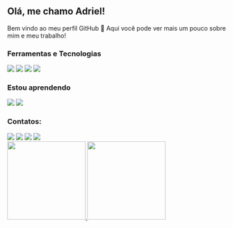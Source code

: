 ## Olá, me chamo Adriel! 
Bem vindo ao meu perfil GitHub 👋
Aqui você pode ver mais um pouco sobre mim e meu trabalho!


### Ferramentas e Tecnologias
<img src="https://icongr.am/devicon/html5-original.svg?size=30&color=currentColor"/> <img src="https://icongr.am/devicon/css3-original.svg?size=30&color=currentColor"/> <img src="https://icongr.am/devicon/javascript-original.svg?size=30&color=currentColor"/> <img src="https://icongr.am/devicon/nodejs-original.svg?size=30&color=currentColor"/>
          
### Estou aprendendo
<img src="https://icongr.am/devicon/python-original.svg?size=30&color=currentColor"/> <img src="https://icongr.am/devicon/android-original.svg?size=30&color=currentColor"/> <img src=""/>

### Contatos:

<div>
<a href="https://www.youtube.com/zinnoberanjos" target="_blank"><img src="https://img.shields.io/badge/YouTube-FF0000?style=for-the-badge&logo=youtube&logoColor=white" target="_blank"></a>
<a href="https://www.google.com/url?sa=t&source=web&rct=j&url=https://www.instagram.com/zinnoberanjos/&ved=2ahUKEwi1962F_bz5AhWHgpUCHe2gBL8QFnoECAgQAQ&usg=AOvVaw18n2sh43l4lKIKXxh2aUI0" target="_blank"><img src="https://img.shields.io/badge/-Instagram-%23E4405F?style=for-the-badge&logo=instagram&logoColor=white" target="_blank"></a>
<a href="https://www.twitch.tv/zinnoberanjos" target="_blank"><img src="https://img.shields.io/badge/Twitch-9146FF?style=for-the-badge&logo=twitch&logoColor=white" target="_blank"></a>
<a href = "mailto:zinnoberanjos@gmail.com"><img src="https://img.shields.io/badge/Gmail-D14836?style=for-the-badge&logo=gmail&logoColor=white" target="_blank"></a>
</div>
<div>
<a href="https://github.com/zinnoberanjos">
<img height="180em" src="https://github-readme-stats.vercel.app/api/top-langs/?username=zinnoberanjos&layout=compact&langs_count=7&theme=dracula"/>
<img height="180em" src="https://github-readme-stats.vercel.app/api?username=zinnoberanjos&show_icons=true&theme=dracula&include_all_commits=true&count_private=true"/>
</div>
